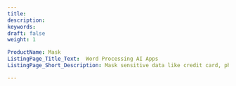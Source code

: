 ```yaml
---
title: 
description: 
keywords: 
draft: false
weight: 1

ProductName: Mask
ListingPage_Title_Text:  Word Processing AI Apps
ListingPage_Short_Description: Mask sensitive data like credit card, phone numbers, date of birth from DOC, DOCX and other Microsoft Word files, with AI for FREE.

---
```



